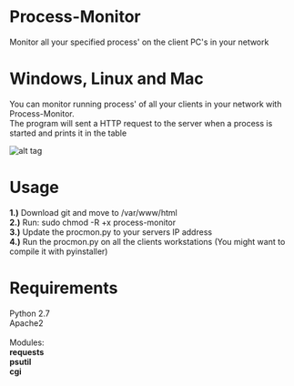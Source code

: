 # Process-Monitor
Monitor all your specified process' on the client PC's in your network

# Windows, Linux and Mac


You can monitor running process' of all your clients in your network with Process-Monitor.<br>
The program will sent a HTTP request to the server when a process is started and prints it in the table

![alt tag](https://github.com/raoulbigg/Porcess-Monitor/blob/master/P-M.png)



# Usage

<b>1.)</b> Download git and move to /var/www/html<br>
<b>2.)</b> Run: sudo chmod -R +x process-monitor<br>
<b>3.)</b> Update the procmon.py to your servers IP address<br>
<b>4.)</b> Run the procmon.py on all the clients workstations (You might want to compile it with pyinstaller) <br>



# Requirements

Python 2.7<br>
Apache2<br><br>
Modules: <br>
<b>requests<br>
psutil<br>
cgi</b><br>
